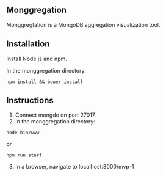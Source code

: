 ## Monggregation

Monggregtation is a MongoDB aggregation visualization tool.

## Installation

Install Node.js and npm.

In the monggregation directory:
```
npm install && bower install
```

## Instructions

1. Connect mongdo on port 27017.
2. In the monggregation directory: 
  ```
  node bin/www
  ```
  or
  ```
  npm run start
  ```
3. In a browser, navigate to localhost:3000/mvp-1
